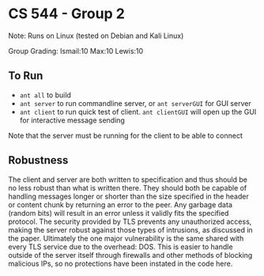 # CS 544 - Group 2
Note: Runs on Linux (tested on Debian and Kali Linux)

Group Grading: Ismail:10 Max:10 Lewis:10
## To Run
* `ant all` to build
* `ant server` to run commandline server, or `ant serverGUI` for GUI server
* `ant client` to run quick test of client. `ant clientGUI` will open up the
  GUI for interactive message sending

Note that the server must be running for the client to be able to connect

## Robustness
The client and server are both written to specification and thus should be no
less robust than what is written there. They should both be capable of handling
messages longer or shorter than the size specified in the header or content
chunk by returning an error to the peer. Any garbage data (random bits) will
result in an error unless it validly fits the specified protocol. The security
provided by TLS prevents any unauthorized access, making the server robust
against those types of intrusions, as discussed in the paper. Ultimately the
one major vulnerability is the same shared with every TLS service due to the
overhead: DOS. This is easier to handle outside of the server itself through
firewalls and other methods of blocking malicious IPs, so no protections have
been instated in the code here.
